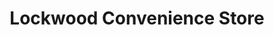---
title: "Lockwood Convenience Store"
url: /huddersfield/lockwood-convenience-store/
shop: convenience
---